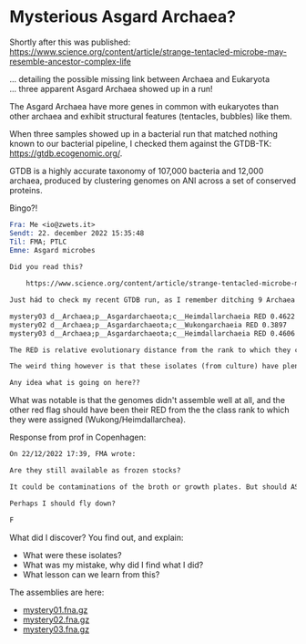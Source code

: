 # Mysterious Asgard Archaea?

Shortly after this was published:
<https://www.science.org/content/article/strange-tentacled-microbe-may-resemble-ancestor-complex-life>

... detailing the possible missing link between Archaea and Eukaryota  
... three apparent Asgard Archaea showed up in a run!

The Asgard Archaea have more genes in common with eukaryotes than other
archaea and exhibit structural features (tentacles, bubbles) like them.

When three samples showed up in a bacterial run that matched nothing
known to our bacterial pipeline, I checked them against the GTDB-TK:
<https://gtdb.ecogenomic.org/>.

GTDB is a highly accurate taxonomy of 107,000 bacteria and 12,000 archaea,
produced by clustering genomes on ANI across a set of conserved proteins.

Bingo?!

```email
Fra: Me <io@zwets.it>
Sendt: 22. december 2022 15:35:48
Til: FMA; PTLC
Emne: Asgard microbes
 
Did you read this?

    https://www.science.org/content/article/strange-tentacled-microbe-may-resemble-ancestor-complex-life

Just hád to check my recent GTDB run, as I remember ditching 9 Archaea from my 2900 assemblies. Yes, we have 5 Asgards:

mystery03 d__Archaea;p__Asgardarchaeota;c__Heimdallarchaeia RED 0.4622
mystery02 d__Archaea;p__Asgardarchaeota;c__Wukongarchaeia RED 0.3897
mystery03 d__Archaea;p__Asgardarchaeota;c__Heimdallarchaeia RED 0.4606

The RED is relative evolutionary distance from the rank to which they could be classified. Clearly they don't match anything in Archaeal RefSeq, with assignment failing to anything below class rank.

The weird thing however is that these isolates (from culture) have plenty of reads, no apparent human or vector contamination, no bacteria mix-in, but they spectacularly fail to assemble. Not just to 3500 contigs, but to 15,000 or more contigs.

Any idea what is going on here??
```

What was notable is that the genomes didn't assemble well at all, and the other red flag should have been their RED from the the class rank to which they were assigned (Wukong/Heimdallarchea).

Response from prof in Copenhagen:

```email
On 22/12/2022 17:39, FMA wrote:

Are they still available as frozen stocks?

It could be contaminations of the broth or growth plates. But should ASAP be investigated.

Perhaps I should fly down?

F
```

What did I discover?  You find out, and explain:

 - What were these isolates?
 - What was my mistake, why did I find what I did?
 - What lesson can we learn from this?

The assemblies are here:
 * [mystery01.fna.gz](https://zwets.it/course/malawi/mystery/mystery01.fna.gz)
 * [mystery02.fna.gz](https://zwets.it/course/malawi/mystery/mystery02.fna.gz)
 * [mystery03.fna.gz](https://zwets.it/course/malawi/mystery/mystery03.fna.gz)

